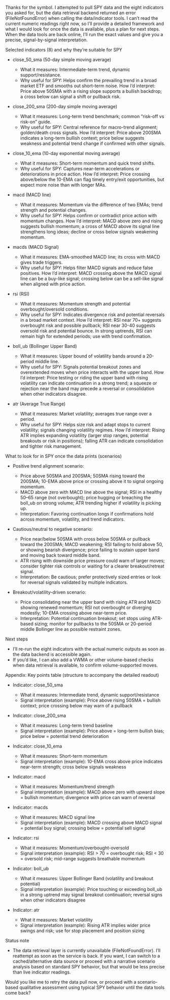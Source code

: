 Thanks for the symbol. I attempted to pull SPY data and the eight indicators you asked for, but the data retrieval backend returned an error (FileNotFoundError) when calling the data/indicator tools. I can’t read the current numeric readings right now, so I’ll provide a detailed framework and what I would look for once the data is available, plus a plan for next steps. When the data tools are back online, I’ll run the exact values and give you a precise, signal-by-signal interpretation.

Selected indicators (8) and why they’re suitable for SPY
- close_50_sma (50-day simple moving average)
  - What it measures: Intermediate-term trend, dynamic support/resistance.
  - Why useful for SPY: Helps confirm the prevailing trend in a broad market ETF and smooths out short-term noise.
  How I’d interpret: Price above 50SMA with a rising slope supports a bullish backdrop; a cross below can signal a shift or pullback risk.

- close_200_sma (200-day simple moving average)
  - What it measures: Long-term trend benchmark; common “risk-off vs risk-on” guide.
  - Why useful for SPY: Central reference for macro-trend alignment; golden/death cross signals.
  How I’d interpret: Price above 200SMA indicates a long-term bullish context; price below suggests weakness and potential trend change if confirmed with other signals.

- close_10_ema (10-day exponential moving average)
  - What it measures: Short-term momentum and quick trend shifts.
  - Why useful for SPY: Captures near-term accelerations or deteriorations in price action.
  How I’d interpret: Price crossing above/below the 10-EMA can flag timely entry/exit opportunities, but expect more noise than with longer MAs.

- macd (MACD line)
  - What it measures: Momentum via the difference of two EMAs; trend strength and potential changes.
  - Why useful for SPY: Helps confirm or contradict price action with momentum changes.
  How I’d interpret: MACD above zero and rising suggests bullish momentum; a cross of MACD above its signal line strengthens long ideas; decline or cross below signals weakening momentum.

- macds (MACD Signal)
  - What it measures: EMA-smoothed MACD line; its cross with MACD gives trade triggers.
  - Why useful for SPY: Helps filter MACD signals and reduce false positives.
  How I’d interpret: MACD crossing above the MACD signal line can be a buy-like signal; crossing below can be a sell-like signal when aligned with price action.

- rsi (RSI)
  - What it measures: Momentum strength and potential overbought/oversold conditions.
  - Why useful for SPY: Indicates divergence risk and potential reversals in a broad market context.
  How I’d interpret: RSI near 70+ suggests overbought risk and possible pullback; RSI near 30-40 suggests oversold risk and potential bounce. In strong uptrends, RSI can remain high for extended periods; use with trend confirmation.

- boll_ub (Bollinger Upper Band)
  - What it measures: Upper bound of volatility bands around a 20-period middle line.
  - Why useful for SPY: Signals potential breakout zones and overextended moves when price interacts with the upper band.
  How I’d interpret: Price testing or riding the upper band with rising volatility can indicate continuation in a strong trend; a squeeze or rejection near the band may precede a reversal or consolidation when other indicators disagree.

- atr (Average True Range)
  - What it measures: Market volatility; averages true range over a period.
  - Why useful for SPY: Helps size risk and adapt stops to current volatility; signals changing volatility regimes.
  How I’d interpret: Rising ATR implies expanding volatility (larger stop ranges, potential breakouts or risk in positions); falling ATR can indicate consolidation and tighter risk management.

What to look for in SPY once the data prints (scenarios)
- Positive trend alignment scenario:
  - Price above 50SMA and 200SMA; 50SMA rising toward the 200SMA; 10-EMA above price or crossing above it to signal ongoing momentum.
  - MACD above zero with MACD line above the signal; RSI in a healthy 50–65 range (not overbought); price hugging or breaching the boll_ub on strong volume; ATR trending higher if volatility is picking up.
  - Interpretation: Favoring continuation longs if confirmations hold across momentum, volatility, and trend indicators.

- Cautious/neutral to negative scenario:
  - Price near/below 50SMA with cross below 50SMA or pullback toward the 200SMA; MACD weakening; RSI failing to hold above 50, or showing bearish divergence; price failing to sustain upper band and moving back toward middle band.
  - ATR rising with downside price pressure could warn of larger moves; consider tighter risk controls or waiting for a clearer breakout/retreat signal.
  - Interpretation: Be cautious; prefer protectively sized entries or look for reversal signals validated by multiple indicators.

- Breakout/volatility-driven scenario:
  - Price consolidating near the upper band with rising ATR and MACD showing renewed momentum; RSI not overbought or diverging modestly; 10-EMA crossing above near-term price.
  - Interpretation: Potential continuation breakout; set stops using ATR-based sizing; monitor for pullbacks to the 50SMA or 20-period middle Bollinger line as possible restraint zones.

Next steps
- I’ll re-run the eight indicators with the actual numeric outputs as soon as the data backend is accessible again.
- If you’d like, I can also add a VWMA or other volume-based checks when data retrieval is available, to confirm volume-supported moves.

Appendix: Key points table (structure to accompany the detailed readout)
- Indicator: close_50_sma
  - What it measures: Intermediate trend, dynamic support/resistance
  - Signal interpretation (example): Price above rising 50SMA = bullish context; price crossing below may warn of a pullback

- Indicator: close_200_sma
  - What it measures: Long-term trend baseline
  - Signal interpretation (example): Price above = long-term bullish bias; price below = potential trend deterioration

- Indicator: close_10_ema
  - What it measures: Short-term momentum
  - Signal interpretation (example): 10-EMA cross above price indicates near-term strength; cross below signals weakness

- Indicator: macd
  - What it measures: Momentum/trend strength
  - Signal interpretation (example): MACD above zero with upward slope = bullish momentum; divergence with price can warn of reversal

- Indicator: macds
  - What it measures: MACD signal line
  - Signal interpretation (example): MACD crossing above MACD signal = potential buy signal; crossing below = potential sell signal

- Indicator: rsi
  - What it measures: Momentum/overbought-oversold
  - Signal interpretation (example): RSI > 70 = overbought risk; RSI < 30 = oversold risk; mid-range suggests breathable momentum

- Indicator: boll_ub
  - What it measures: Upper Bollinger Band (volatility and breakout potential)
  - Signal interpretation (example): Price touching or exceeding boll_ub in a strong uptrend may signal breakout continuation; reversal signs when other indicators disagree

- Indicator: atr
  - What it measures: Market volatility
  - Signal interpretation (example): Rising ATR implies wider price swings and risk; use for stop placement and position sizing

Status note
- The data retrieval layer is currently unavailable (FileNotFoundError). I’ll reattempt as soon as the service is back. If you want, I can switch to a cached/alternative data source or proceed with a narrative scenario analysis based on standard SPY behavior, but that would be less precise than live indicator readings.

Would you like me to retry the data pull now, or proceed with a scenario-based qualitative assessment using typical SPY behavior until the data tools come back?